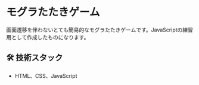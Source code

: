 # モグラたたきゲーム
画面遷移を伴わないとても簡易的なモグラたたきゲームです。JavaScriptの練習用として作成したものになります。

## 🛠 技術スタック
- HTML、CSS、JavaScript
